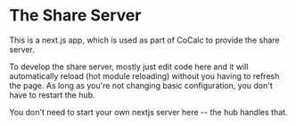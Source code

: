 # The Share Server

This is a next.js app, which is used as part of CoCalc to provide the share server.

To develop the share server, mostly just edit code here and it will automatically reload (hot module reloading) without you having to refresh the page.  As long as you're not changing basic configuration, you don't have to restart the hub.

You don't need to start your own nextjs server here -- the hub handles that.
